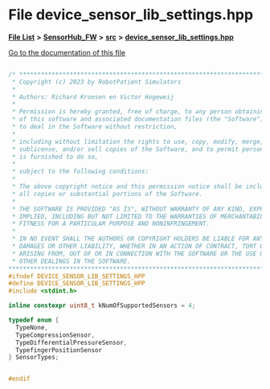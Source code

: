 

# File device\_sensor\_lib\_settings.hpp

[**File List**](files.md) **>** [**SensorHub\_FW**](dir_8a3376b0b822df0b6266211cee305325.md) **>** [**src**](dir_d67209f9e2b4e51eca02397244f6bfa8.md) **>** [**device\_sensor\_lib\_settings.hpp**](device__sensor__lib__settings_8hpp.md)

[Go to the documentation of this file](device__sensor__lib__settings_8hpp.md)

```C++

/* *******************************************************************************************
 * Copyright (c) 2023 by RobotPatient Simulators
 *
 * Authors: Richard Kroesen en Victor Hogeweij
 *
 * Permission is hereby granted, free of charge, to any person obtaining a copy
 * of this software and associated documentation files (the "Software"),
 * to deal in the Software without restriction,
 *
 * including without limitation the rights to use, copy, modify, merge, publish, distribute,
 * sublicense, and/or sell copies of the Software, and to permit persons to whom the Software
 * is furnished to do so,
 *
 * subject to the following conditions:
 *
 * The above copyright notice and this permission notice shall be included in
 * all copies or substantial portions of the Software.
 *
 * THE SOFTWARE IS PROVIDED "AS IS", WITHOUT WARRANTY OF ANY KIND, EXPRESS OR
 * IMPLIED, INCLUDING BUT NOT LIMITED TO THE WARRANTIES OF MERCHANTABILITY,
 * FITNESS FOR A PARTICULAR PURPOSE AND NONINFRINGEMENT.
 *
 * IN NO EVENT SHALL THE AUTHORS OR COPYRIGHT HOLDERS BE LIABLE FOR ANY CLAIM,
 * DAMAGES OR OTHER LIABILITY, WHETHER IN AN ACTION OF CONTRACT, TORT OR OTHERWISE,
 * ARISING FROM, OUT OF OR IN CONNECTION WITH THE SOFTWARE OR THE USE OR
 * OTHER DEALINGS IN THE SOFTWARE.
***********************************************************************************************/
#ifndef DEVICE_SENSOR_LIB_SETTINGS_HPP
#define DEVICE_SENSOR_LIB_SETTINGS_HPP
#include <stdint.h>

inline constexpr uint8_t kNumOfSupportedSensors = 4;

typedef enum {
  TypeNone,
  TypeCompressionSensor,
  TypeDifferentialPressureSensor,
  TypefingerPositionSensor
} SensorTypes;


#endif

```

